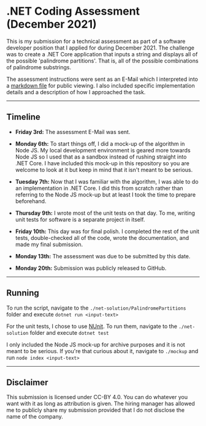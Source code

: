 # .NET Coding Assessment (December 2021)

This is my submission for a technical assessment as part of a software developer position that I applied for during December 2021. The challenge was to create a .NET Core application that inputs a string and displays all of the possible 'palindrome partitions'. That is, all of the possible combinations of palindrome substrings.

The assessment instructions were sent as an E-Mail which I interpreted into a [markdown file](./instructions.md) for public viewing. I also included specific implementation details and a description of how I approached the task.

---

## Timeline

* **Friday 3rd:** The assessment E-Mail was sent.

* **Monday 6th:** To start things off, I did a mock-up of the algorithm in Node JS. My local development environment is geared more towards Node JS so I used that as a sandbox instead of rushing straight into .NET Core. I have included this mock-up in this repository so you are welcome to look at it but keep in mind that it isn't meant to be serious.

* **Tuesday 7th:** Now that I was familiar with the algorithm, I was able to do an implementation in .NET Core. I did this from scratch rather than referring to the Node JS mock-up but at least I took the time to prepare beforehand.

* **Thursday 9th:** I wrote most of the unit tests on that day. To me, writing unit tests for software is a separate project in itself.

* **Friday 10th:** This day was for final polish. I completed the rest of the unit tests, double-checked all of the code, wrote the documentation, and made my final submission.

* **Monday 13th:** The assessment was due to be submitted by this date.

* **Monday 20th:** Submission was publicly released to GitHub.

---

## Running

To run the script, navigate to the `./net-solution/PalindromePartitions` folder and execute `dotnet run <input-text>`

For the unit tests, I chose to use [NUnit](https://docs.microsoft.com/en-us/dotnet/core/testing/unit-testing-with-nunit). To run them, navigate to the `./net-solution` folder and execute `dotnet test`

I only included the Node JS mock-up for archive purposes and it is not meant to be serious. If you're that curious about it, navigate to `./mockup` and run `node index <input-text>`

---

## Disclaimer

This submission is licensed under CC-BY 4.0. You can do whatever you want with it as long as attribution is given. The hiring manager has allowed me to publicly share my submission provided that I do not disclose the name of the company.
